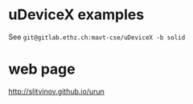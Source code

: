 # uDeviceX examples

See `git@gitlab.ethz.ch:mavt-cse/uDeviceX -b solid`

# web page

http://slitvinov.github.io/urun
